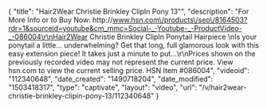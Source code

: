 {
    "title": "Hair2Wear Christie Brinkley ClipIn Pony  13\"",
    "description": "For More Info or to Buy Now: http:\/\/www.hsn.com\/products\/seo\/8164503?rdr=1&sourceid=youtube&cm_mmc=Social-_-Youtube-_-ProductVideo-_-086004\r\nHair2Wear Christie Brinkley ClipIn Ponytail Hairpiece  \nIs your ponytail a little... underwhelming? Get that long, full glamorous look with this easy extension piece! It takes just a minute to put...\r\nPrices shown on the previously recorded video may not represent the current price.  View hsn.com to view the current selling price. HSN Item #086004",
    "videoid": "112340648",
    "date_created": "1490718204",
    "date_modified": "1503418317",
    "type": "captivate",
    "layout": "video",
    "url": "\/v\/hair2wear-christie-brinkley-clipin-pony-13\/112340648"
}